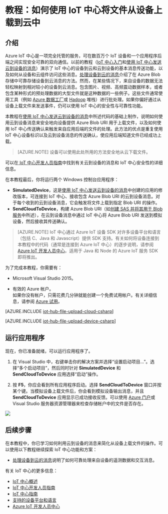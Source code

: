 <properties
	pageTitle="使用 IoT 中心从设备上载文件 | Microsoft Azure"
	description="遵照本教程了解如何将 Azure IoT 中心与 C# 配合使用，以从设备上载文件。"
	services="iot-hub"
	documentationCenter=".net"
	authors="fsautomata"
	manager="timlt"
	editor=""/>

<tags
     ms.service="iot-hub"
     ms.date="09/29/2015"
     wacn.date="03/18/2016"/>

# 教程：如何使用 IoT 中心将文件从设备上载到云中

## 介绍

Azure IoT 中心是一项完全托管的服务，可在数百万个 IoT 设备和一个应用程序后端之间实现安全可靠的双向通信。以前的教程（[IoT 中心入门]和[使用 IoT 中心发送云到设备的消息]）演示了 IoT 中心的设备到云和云到设备的基本消息传送功能，以及如何从设备和云组件访问这些消息。[处理设备到云的消息]介绍了在 Azure Blob 存储中可靠存储设备到云消息的方法。然而，在某些情况下，来自设备的数据无法轻松映射到相对较小的设备到云消息。包含图片、视频、高频震动数据样本，或者包含某种形式的预处理数据的大型文件就是这种数据的一些例子。这些文件通常使用工具（例如 [Azure 数据工厂]或 [Hadoop] 堆栈）进行批处理。如果你偏好通过从设备上载文件来发送事件，仍可以使用 IoT 中心的安全性与可靠性功能。

本教程在[使用 IoT 中心发送云到设备的消息]中所述代码的基础上制作，说明如何使用云到设备消息来安全地向设备提供 Azure Blob URI 用于上载文件，以及如何使用 IoT 中心传送确认来触发来自应用后端的文件的处理。此方法的优点是重复使用 IoT 中心设备标识以及云到设备消息的传送确认，使应用后端知道文件已经成功上载。

> [AZURE.NOTE] 设备可以使用此处所用的方法安全地从云下载文件。

可以在[ IoT 中心开发人员指南]中找到有关云到设备的消息和 IoT 中心安全性的详细信息。

在本教程最后，你将运行两个 Windows 控制台应用程序：

* **SimulatedDevice**，这是[使用 IoT 中心发送云到设备的消息]中创建的应用的修改版本，可连接到 IoT 中心、接收包含 Azure Blob URI 的云到设备消息。对于每个收到的云到设备消息，它会触发将文件上载到指定 Blob URI 的操作。
* **SendCloudToDevice**，构建 Azure Blob URI（如[创建 SAS 并将其用于 Blob 服务](/documentation/articles/storage-dotnet-shared-access-signature-part-2)中所述），在云到设备消息中通过 IoT 中心将 Azure Blob URI 发送到模拟设备，然后接收其传送确认。

> [AZURE.NOTE] IoT 中心通过 Azure IoT 设备 SDK 对许多设备平台和语言（包括 C、Java 和 Javascript）提供 SDK 支持。有关如何将设备连接到本教程中的代码（通常是连接到 Azure IoT 中心）的逐步说明，请参阅 [Azure IoT 开发人员中心]。适用于 Java 和 Node 的 Azure IoT 服务 SDK 即将推出。

为了完成本教程，你需要有：

+ Microsoft Visual Studio 2015。

+ 有效的 Azure 帐户。<br/>如果你没有帐户，只需花费几分钟就能创建一个免费试用帐户。有关详细信息，请参阅 [Azure 试用](/pricing/1rmb-trial/)。


[AZURE.INCLUDE [iot-hub-file-upload-cloud-csharp](../includes/iot-hub-file-upload-cloud-csharp.md)]


[AZURE.INCLUDE [iot-hub-file-upload-device-csharp](../includes/iot-hub-file-upload-device-csharp.md)]

## 运行应用程序

现在，你已准备就绪，可以运行应用程序了。

1.  在 Visual Studio 中，右键单击你的解决方案并选择“设置启动项目...”。选择“多个启动项目”，然后同时针对 **SimulatedDevice** 和 **SendCloudToDevice** 应用选择“启动”操作。

2.  按 **F5**，你应会看到所有应用程序启动。选择 **SendCloudToDevice** 窗口并按某个键。当模拟设备上载文件后，你会看到模拟设备输出消息，并且 **SendCloudToDevice** 应用显示已成功接收反馈。可以使用 [Azure 门户]或 Visual Studio 服务器资源管理器来检查存储帐户中的文件是否存在。

  ![][50]


## 后续步骤

在本教程中，你已学习如何利用云到设备的消息来简化从设备上载文件的操作。可以使用以下教程继续探索 IoT 中心功能和方案：

- [处理设备到云的消息]说明了如何可靠处理来自设备的遥测数据和交互消息。

有关 IoT 中心的更多信息：

* [IoT 中心概述]
* [IoT 中心开发人员指南]
* [IoT 中心指南]
* [支持的设备平台和语言][Supported devices]
* [Azure IoT 开发人员中心]

<!-- Images. -->

[50]: ./media/iot-hub-csharp-csharp-file-upload/run-apps1.png

<!-- Links -->

[Send Cloud-to-Device messages with IoT Hub]: /documentation/articles/iot-hub-csharp-csharp-c2d

[Azure 门户]: https://manage.windowsazure.cn

[Azure 数据工厂]: /documentation/services/data-factory/
[Hadoop]: /documentation/services/hdinsight/

[Get started with IoT Hub]: /documentation/articles/iot-hub-csharp-csharp-getstarted
[使用 IoT 中心发送云到设备的消息]: /documentation/articles/iot-hub-csharp-csharp-c2d
[处理设备到云的消息]: /documentation/articles/iot-hub-csharp-csharp-process-d2c
[Uploading files from devices]: /documentation/articles/iot-hub-csharp-csharp-file-upload

[IoT 中心概述]: /documentation/articles/iot-hub-what-is-iot-hub
[IoT 中心指南]: /documentation/articles/iot-hub-guidance
[ IoT 中心开发人员指南]: /documentation/articles/iot-hub-devguide
[IoT 中心开发人员指南]: /documentation/articles/iot-hub-devguide
[IoT Hub Supported Devices]: /documentation/articles/iot-hub-supported-devices
[IoT 中心入门]: /documentation/articles/iot-hub-csharp-csharp-getstarted
[Supported devices]: https://github.com/Azure/azure-iot-sdks/blob/master/doc/tested_configurations.md
[Azure IoT 开发人员中心]: /develop/iot

<!---HONumber=Mooncake_0307_2016-->